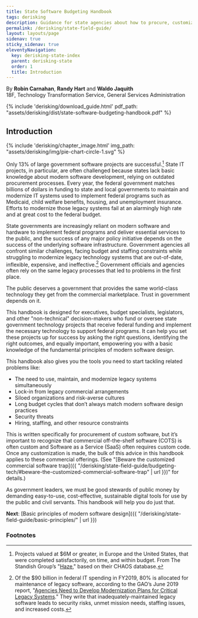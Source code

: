 ```yaml
---
title: State Software Budgeting Handbook
tags: derisking
description: Guidance for state agencies about how to procure, customize, or build user-centered software while reducing risk of wasteful spending.
permalink: /derisking/state-field-guide/
layout: layouts/page
sidenav: true
sticky_sidenav: true
eleventyNavigation:
  key: derisking-state-index
  parent: derisking-state
  order: 1
  title: Introduction
---
```


By **Robin Carnahan**, **Randy Hart** and **Waldo Jaquith**<br>
18F, Technology Transformation Service, General Services Administration

{% include 'derisking/download_guide.html' pdf_path: "assets/derisking/dist/state-software-budgeting-handbook.pdf" %}

## Introduction

{% include 'derisking/chapter_image.html' img_path: "assets/derisking/img/pie-chart-circle-1.svg" %}


Only 13% of large government software projects are successful.[^13pct] State IT projects, in particular, are often challenged because states lack basic knowledge about modern software development, relying on outdated procurement processes. Every year, the federal government matches billions of dollars in funding to state and local governments to maintain and modernize IT systems used to implement federal programs such as Medicaid, child welfare benefits, housing, and unemployment insurance. Efforts to modernize those legacy systems fail at an alarmingly high rate and at great cost to the federal budget.

State governments are increasingly reliant on modern software and hardware to implement federal programs and deliver essential services to the public, and the success of any major policy initiative depends on the success of the underlying software infrastructure. Government agencies all confront similar challenges, facing budget and staffing constraints while struggling to modernize legacy technology systems that are out-of-date, inflexible, expensive, and ineffective.[^ineffective] Government officials and agencies often rely on the same legacy processes that led to problems in the first place.

The public deserves a government that provides the same world-class technology they get from the commercial marketplace. Trust in government depends on it.

This handbook is designed for executives, budget specialists, legislators, and other "non-technical" decision-makers who fund or oversee state government technology projects that receive federal funding and implement the necessary technology to support federal programs. It can help you set these projects up for success by asking the right questions, identifying the right outcomes, and equally important, empowering you with a basic knowledge of the fundamental principles of modern software design.

This handbook also gives you the tools you need to start tackling related problems like:

- The need to use, maintain, and modernize legacy systems simultaneously
- Lock-in from legacy commercial arrangements
- Siloed organizations and risk-averse cultures
- Long budget cycles that don’t always match modern software design practices
- Security threats
- Hiring, staffing, and other resource constraints

This is written specifically for procurement of custom software, but it’s important to recognize that commercial off-the-shelf software (COTS) is often custom and Software as a Service (SaaS) often requires custom code. Once any customization is made, the bulk of this advice in this handbook applies to these commercial offerings. (See "[Beware the customized commercial software trap]({{ "/derisking/state-field-guide/budgeting-tech/#beware-the-customized-commercial-software-trap" | url }})" for details.)

As government leaders, we must be good stewards of public money by demanding easy-to-use, cost-effective, sustainable digital tools for use by the public and civil servants. This handbook will help you do just that.

**Next**: [Basic principles of modern software design]({{ "/derisking/state-field-guide/basic-principles/" | url }})

### Footnotes
[^13pct]: Projects valued at $6M or greater, in Europe and the United States, that were completed satisfactorily, on time, and within budget. From The Standish Group’s "<a href="https://www.standishgroup.com/sample_research_files/Haze4.pdf">Haze</a>," based on their CHAOS database.

[^ineffective]: Of the $90 billion in federal IT spending in FY2019, 80% is allocated for maintenance of legacy software, according to the GAO’s June 2019 report, "<a href="https://www.gao.gov/products/GAO-19-471">Agencies Need to Develop Modernization Plans for Critical Legacy Systems</a>." They write that inadequately-maintained legacy software leads to security risks, unmet mission needs, staffing issues, and increased costs.
